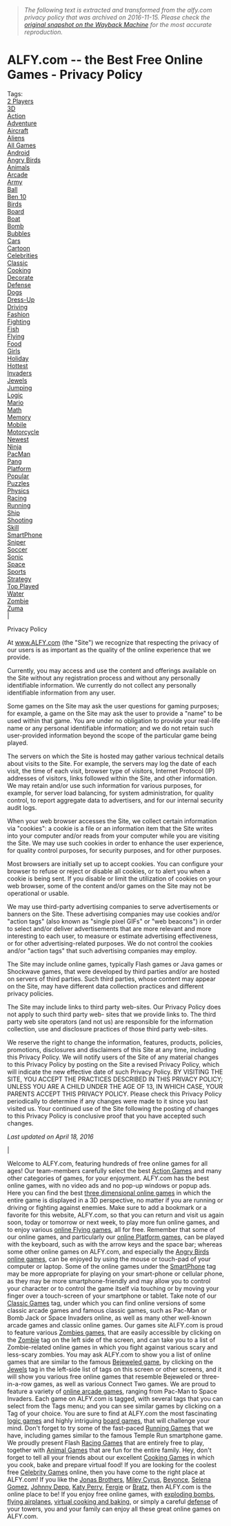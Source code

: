 > *The following text is extracted and transformed from the alfy.com privacy policy that was archived on 2016-11-15. Please check the [original snapshot on the Wayback Machine](https://web.archive.org/web/20161115082809id_/http%3A//alfy.com%3Fname%3Dmost-popular-free-online-games%26about%3D2) for the most accurate reproduction.*

# ALFY.com -- the Best Free Online Games - Privacy Policy

Tags:  
[2 Players](https://web.archive.org/?name=free-online-2%20Players-games&tag=2%20Players)  
[3D](https://web.archive.org/?name=free-online-3D-games&tag=3D)  
[Action](https://web.archive.org/?name=free-online-Action-games&tag=Action)  
[Adventure](https://web.archive.org/?name=free-online-Adventure-games&tag=Adventure)  
[Aircraft](https://web.archive.org/?name=free-online-Aircraft-games&tag=Aircraft)  
[Aliens](https://web.archive.org/?name=free-online-Aliens-games&tag=Aliens)  
[All Games](https://web.archive.org/?name=free-online-All%20Games-games&tag=All%20Games)  
[Android](https://web.archive.org/?name=free-online-Android-games&tag=Android)  
[Angry Birds](https://web.archive.org/?name=free-online-Angry%20Birds-games&tag=Angry%20Birds)  
[Animals](https://web.archive.org/?name=free-online-Animals-games&tag=Animals)  
[Arcade](https://web.archive.org/?name=free-online-Arcade-games&tag=Arcade)  
[Army](https://web.archive.org/?name=free-online-Army-games&tag=Army)  
[Ball](https://web.archive.org/?name=free-online-Ball-games&tag=Ball)  
[Ben 10](https://web.archive.org/?name=free-online-Ben%2010-games&tag=Ben%2010)  
[Birds](https://web.archive.org/?name=free-online-Birds-games&tag=Birds)  
[Board](https://web.archive.org/?name=free-online-Board-games&tag=Board)  
[Boat](https://web.archive.org/?name=free-online-Boat-games&tag=Boat)  
[Bomb](https://web.archive.org/?name=free-online-Bomb-games&tag=Bomb)  
[Bubbles](https://web.archive.org/?name=free-online-Bubbles-games&tag=Bubbles)  
[Cars](https://web.archive.org/?name=free-online-Cars-games&tag=Cars)  
[Cartoon](https://web.archive.org/?name=free-online-Cartoon-games&tag=Cartoon)  
[Celebrities](https://web.archive.org/?name=free-online-Celebrities-games&tag=Celebrities)  
[Classic](https://web.archive.org/?name=free-online-Classic-games&tag=Classic)  
[Cooking](https://web.archive.org/?name=free-online-Cooking-games&tag=Cooking)  
[Decorate](https://web.archive.org/?name=free-online-Decorate-games&tag=Decorate)  
[Defense](https://web.archive.org/?name=free-online-Defense-games&tag=Defense)  
[Dogs](https://web.archive.org/?name=free-online-Dogs-games&tag=Dogs)  
[Dress-Up](https://web.archive.org/?name=free-online-Dress-Up-games&tag=Dress-Up)  
[Driving](https://web.archive.org/?name=free-online-Driving-games&tag=Driving)  
[Fashion](https://web.archive.org/?name=free-online-Fashion-games&tag=Fashion)  
[Fighting](https://web.archive.org/?name=free-online-Fighting-games&tag=Fighting)  
[Fish](https://web.archive.org/?name=free-online-Fish-games&tag=Fish)  
[Flying](https://web.archive.org/?name=free-online-Flying-games&tag=Flying)  
[Food](https://web.archive.org/?name=free-online-Food-games&tag=Food)  
[Girls](https://web.archive.org/?name=free-online-Girls-games&tag=Girls)  
[Holiday](https://web.archive.org/?name=free-online-Holiday-games&tag=Holiday)  
[Hottest](https://web.archive.org/?name=free-online-Hottest-games&tag=Hottest)  
[Invaders](https://web.archive.org/?name=free-online-Invaders-games&tag=Invaders)  
[Jewels](https://web.archive.org/?name=free-online-Jewels-games&tag=Jewels)  
[Jumping](https://web.archive.org/?name=free-online-Jumping-games&tag=Jumping)  
[Logic](https://web.archive.org/?name=free-online-Logic-games&tag=Logic)  
[Mario](https://web.archive.org/?name=free-online-Mario-games&tag=Mario)  
[Math](https://web.archive.org/?name=free-online-Math-games&tag=Math)  
[Memory](https://web.archive.org/?name=free-online-Memory-games&tag=Memory)  
[Mobile](https://web.archive.org/?name=free-online-Mobile-games&tag=Mobile)  
[Motorcycle](https://web.archive.org/?name=free-online-Motorcycle-games&tag=Motorcycle)  
[Newest](https://web.archive.org/?name=free-online-Newest-games&tag=Newest)  
[Ninja](https://web.archive.org/?name=free-online-Ninja-games&tag=Ninja)  
[PacMan](https://web.archive.org/?name=free-online-PacMan-games&tag=PacMan)  
[Pang](https://web.archive.org/?name=free-online-Pang-games&tag=Pang)  
[Platform](https://web.archive.org/?name=free-online-Platform-games&tag=Platform)  
[Popular](https://web.archive.org/?name=free-online-Popular-games&tag=Popular)  
[Puzzles](https://web.archive.org/?name=free-online-Puzzles-games&tag=Puzzles)  
[Physics](https://web.archive.org/?name=free-online-Physics-games&tag=Physics)  
[Racing](https://web.archive.org/?name=free-online-Racing-games&tag=Racing)  
[Running](https://web.archive.org/?name=free-online-Running-games&tag=Running)  
[Ship](https://web.archive.org/?name=free-online-Ship-games&tag=Ship)  
[Shooting](https://web.archive.org/?name=free-online-Shooting-games&tag=Shooting)  
[Skill](https://web.archive.org/?name=free-online-Skill-games&tag=Skill)  
[SmartPhone](https://web.archive.org/?name=free-online-SmartPhone-games&tag=SmartPhone)  
[Sniper](https://web.archive.org/?name=free-online-Sniper-games&tag=Sniper)  
[Soccer](https://web.archive.org/?name=free-online-Soccer-games&tag=Soccer)  
[Sonic](https://web.archive.org/?name=free-online-Sonic-games&tag=Sonic)  
[Space](https://web.archive.org/?name=free-online-Space-games&tag=Space)  
[Sports](https://web.archive.org/?name=free-online-Sports-games&tag=Sports)  
[Strategy](https://web.archive.org/?name=free-online-Strategy-games&tag=Strategy)  
[Top Played](https://web.archive.org/?name=free-online-Top%20Played-games&tag=Top%20Played)  
[Water](https://web.archive.org/?name=free-online-Water-games&tag=Water)  
[Zombie](https://web.archive.org/?name=free-online-Zombie-games&tag=Zombie)  
[Zuma](https://web.archive.org/?name=free-online-Zuma-games&tag=Zuma)  
| 

Privacy Policy

At www.ALFY.com (the "Site") we recognize that respecting the privacy of our users is as important as the quality of the online experience that we provide.

Currently, you may access and use the content and offerings available on the Site without any registration process and without any personally identifiable information. We currently do not collect any personally identifiable information from any user.

Some games on the Site may ask the user questions for gaming purposes; for example, a game on the Site may ask the user to provide a "name" to be used within that game. You are under no obligation to provide your real-life name or any personal identifiable information; and we do not retain such user-provided information beyond the scope of the particular game being played.

The servers on which the Site is hosted may gather various technical details about visits to the Site. For example, the servers may log the date of each visit, the time of each visit, browser type of visitors, Internet Protocol (IP) addresses of visitors, links followed within the Site, and other information. We may retain and/or use such information for various purposes, for example, for server load balancing, for system administration, for quality control, to report aggregate data to advertisers, and for our internal security audit logs.

When your web browser accesses the Site, we collect certain information via "cookies": a cookie is a file or an information item that the Site writes into your computer and/or reads from your computer while you are visiting the Site. We may use such cookies in order to enhance the user experience, for quality control purposes, for security purposes, and for other purposes.

Most browsers are initially set up to accept cookies. You can configure your browser to refuse or reject or disable all cookies, or to alert you when a cookie is being sent. If you disable or limit the utilization of cookies on your web browser, some of the content and/or games on the Site may not be operational or usable.

We may use third-party advertising companies to serve advertisements or banners on the Site. These advertising companies may use cookies and/or "action tags" (also known as "single pixel GIFs" or "web beacons") in order to select and/or deliver advertisements that are more relevant and more interesting to each user, to measure or estimate advertising effectiveness, or for other advertising-related purposes. We do not control the cookies and/or "action tags" that such advertising companies may employ.

The Site may include online games, typically Flash games or Java games or Shockwave games, that were developed by third parties and/or are hosted on servers of third parties. Such third parties, whose content may appear on the Site, may have different data collection practices and different privacy policies.

The Site may include links to third party web-sites. Our Privacy Policy does not apply to such third party web- sites that we provide links to. The third party web site operators (and not us) are responsible for the information collection, use and disclosure practices of those third party web-sites.

We reserve the right to change the information, features, products, policies, promotions, disclosures and disclaimers of this Site at any time, including this Privacy Policy. We will notify users of the Site of any material changes to this Privacy Policy by posting on the Site a revised Privacy Policy, which will indicate the new effective date of such Privacy Policy. BY VISITING THE SITE, YOU ACCEPT THE PRACTICES DESCRIBED IN THIS PRIVACY POLICY; UNLESS YOU ARE A CHILD UNDER THE AGE OF 13, IN WHICH CASE, YOUR PARENTS ACCEPT THIS PRIVACY POLICY. Please check this Privacy Policy periodically to determine if any changes were made to it since you last visited us. Your continued use of the Site following the posting of changes to this Privacy Policy is conclusive proof that you have accepted such changes.

_Last updated on April 18, 2016_

|   
  
Welcome to ALFY.com, featuring hundreds of free online games for all ages! Our team-members carefully select the best [Action Games](https://web.archive.org/?name=free-Flash-Action-games&category=Action) and many other categories of games, for your enjoyment. ALFY.com has the best online games, with no video ads and no pop-up windows or popup ads. Here you can find the best [three dimensional online games](https://web.archive.org/?name=free-online-3D-games&tag=3D) in which the entire game is displayed in a 3D perspective, no matter if you are running or driving or fighting against enemies. Make sure to add a bookmark or a favorite for this website, ALFY.com, so that you can return and visit us again soon, today or tomorrow or next week, to play more fun online games, and to enjoy various [online Flying games](https://web.archive.org/?name=free-online-Flying-games&tag=Flying), all for free. Remember that some of our online games, and particularly our [online Platform games](https://web.archive.org/?name=free-online-Platform-games&tag=Platform), can be played with the keyboard, such as with the arrow keys and the space bar; whereas some other online games on ALFY.com, and especially the [Angry Birds online games](https://web.archive.org/?name=free-online-Angry-Birds-games&tag=Angry%20Birds), can be enjoyed by using the mouse or touch-pad of your computer or laptop. Some of the online games under the [SmartPhone](https://web.archive.org/?name=free-online-SmartPhone-games&tag=SmartPhone) tag may be more appropriate for playing on your smart-phone or cellular phone, as they may be more smartphone-friendly and may allow you to control your character or to control the game itself via touching or by moving your finger over a touch-screen of your smartphone or tablet. Take note of our [Classic Games](https://web.archive.org/?name=free-online-Classic-games&tag=Classic) tag, under which you can find online versions of some classic arcade games and famous classic games, such as Pac-Man or Bomb Jack or Space Invaders online, as well as many other well-known arcade games and classic online games. Our games site ALFY.com is proud to feature various [Zombies games](https://web.archive.org/?name=free-online-Zombie-games&tag=Zombie), that are easily accessible by clicking on the [Zombie](https://web.archive.org/?name=free-online-Zombie-games&tag=Zombie) tag on the left side of the screen, and can take you to a list of Zombie-related online games in which you fight against various scary and less-scary zombies. You may ask ALFY.com to show you a list of online games that are similar to the famous [Bejeweled game](https://web.archive.org/?name=free-online-Jewels-games&tag=Jewels), by clicking on the [Jewels](https://web.archive.org/?name=free-online-Jewels-games&tag=Jewels) tag in the left-side list of tags on this screen or other screens, and it will show you various free online games that resemble Bejeweled or three-in-a-row games, as well as various Connect Two games. We are proud to feature a variety of [online arcade games](https://web.archive.org/?name=free-online-Arcade-games&tag=Arcade), ranging from Pac-Man to Space Invaders. Each game on ALFY.com is tagged, with several tags that you can select from the Tags menu; and you can see similar games by clicking on a Tag of your choice. You are sure to find at ALFY.com the most fascinating [logic games](https://web.archive.org/?name=free-online-Logic-games&tag=Logic) and highly intriguing [board games](https://web.archive.org/?name=free-online-Board-games&tag=Board), that will challenge your mind. Don't forget to try some of the fast-paced [Running Games](https://web.archive.org/?name=free-online-Running-games&tag=Adventure) that we have, including games similar to the famous Temple Run smartphone game. We proudly present Flash [Racing Games](https://web.archive.org/?name=free-online-Racing-games&tag=Racing) that are entirely free to play, together with [Animal Games](https://web.archive.org/?name=free-online-Animal-games&tag=Animals) that are fun for the entire family. Hey, don't forget to tell all your friends about our excellent [Cooking Games](https://web.archive.org/?name=free-online-Cooking-games&tag=Cooking) in which you cook, bake and prepare virtual food! If you are looking for the coolest free [Celebrity Games](https://web.archive.org/?name=free-online-Celebrities-games&tag=Celebrities) online, then you have come to the right place at ALFY.com! If you like the [Jonas Brothers](https://web.archive.org/play_game.php?name=Jonas-Brothers-Dressup-Flash-game&cat=cool-Dress-Up-games&gameID=57), [Miley Cyrus](https://web.archive.org/play_game.php?name=Miley-Cyrus-Dressup-Flash-game&cat=cool-Dress-Up-games&gameID=58), [Beyonce](https://web.archive.org/play_game.php?name=Beyonce-Dressup-Flash-game&cat=cool-Dress-Up-games&gameID=99), [Selena Gomez](https://web.archive.org/play_game.php?name=Selena-Gomez-Dressup-Flash-game&cat=cool-Dress-Up-games&gameID=108), [Johnny Depp](https://web.archive.org/play_game.php?name=Johnny-Depp-Dressup-Flash-game&cat=cool-Dress-Up-games&gameID=110), [Katy Perry](https://web.archive.org/play_game.php?name=Katy-Perry-Dressup-Flash-game&cat=cool-Dress-Up-games&gameID=113), [Fergie](https://web.archive.org/play_game.php?name=Fergie-Dressup-Flash-game&cat=cool-Dress-Up-games&gameID=118) or [Bratz](https://web.archive.org/play_game.php?name=Bratz-Style-Flash-game&cat=cool-Dress-Up-games&gameID=143), then ALFY.com is the online place to be! If you enjoy free online games, with [exploding bombs](https://web.archive.org/?name=free-online-Bomb-games&tag=Bomb), [flying airplanes](https://web.archive.org/?name=free-online-Flying-games&tag=Flying), [virtual cooking and baking](https://web.archive.org/?name=free-Flash-Cooking-games&category=Cooking), or simply a careful [defense](https://web.archive.org/?name=free-online-Defense-games&tag=Defense) of your towers, you and your family can enjoy all these great online games on ALFY.com. 
